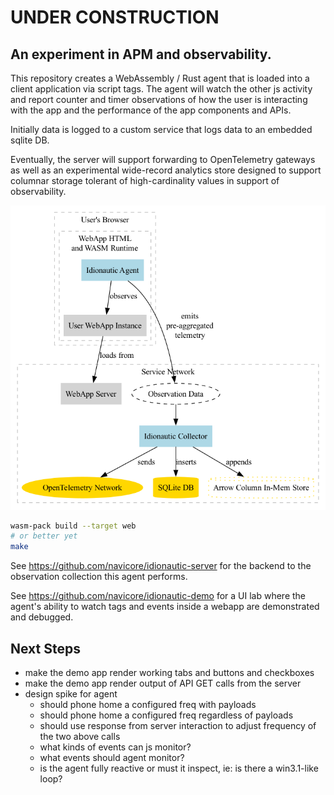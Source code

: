 UNDER CONSTRUCTION
===========

An experiment in APM and observability.
---------

This repository creates a WebAssembly / Rust agent that is loaded into a client
application via script tags.  The agent will watch the other js activity and
report counter and timer observations of how the user is interacting with the
app and the performance of the app components and APIs.

Initially data is logged to a custom service that logs data to an embedded
sqlite DB.

Eventually, the server will support forwarding to OpenTelemetry gateways as well
as an experimental wide-record analytics store designed to support columnar
storage tolerant of high-cardinality values in support of observability.

![Idionautic system is made of many distributed components](docs/idionautic_system.png)

```bash
wasm-pack build --target web
# or better yet
make
```

See https://github.com/navicore/idionautic-server for the backend to the
observation collection this agent performs.

See https://github.com/navicore/idionautic-demo for a UI lab where the agent's
ability to watch tags and events inside a webapp are demonstrated and debugged.

Next Steps
-----------
* make the demo app render working tabs and buttons and checkboxes
* make the demo app render output of API GET calls from the server
* design spike for agent
  * should phone home a configured freq with payloads
  * should phone home a configured freq regardless of payloads
  * should use response from server interaction to adjust frequency of the two
    above calls
  * what kinds of events can js monitor?
  * what events should agent monitor?
  * is the agent fully reactive or must it inspect, ie: is there a win3.1-like
    loop?
